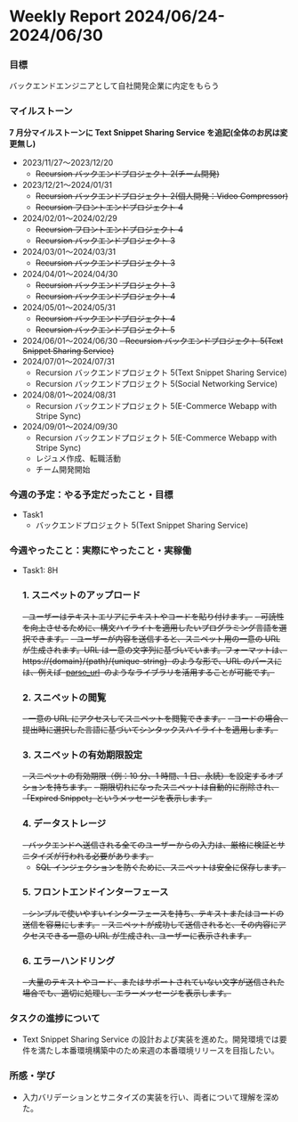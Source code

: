# Weekly Report 2024/06/24-2024/06/30

### 目標

バックエンドエンジニアとして自社開発企業に内定をもらう

### マイルストーン

**7 月分マイルストーンに Text Snippet Sharing Service を追記(全体のお尻は変更無し)**

- 2023/11/27〜2023/12/20
  - ~~Recursion バックエンドプロジェクト 2(チーム開発)~~
- 2023/12/21〜2024/01/31
  - ~~Recursion バックエンドプロジェクト 2(個人開発：Video Compressor)~~
  - ~~Recursion フロントエンドプロジェクト 4~~
- 2024/02/01〜2024/02/29
  - ~~Recursion フロントエンドプロジェクト 4~~
  - ~~Recursion バックエンドプロジェクト 3~~
- 2024/03/01〜2024/03/31
  - ~~Recursion バックエンドプロジェクト 3~~
- 2024/04/01〜2024/04/30
  - ~~Recursion バックエンドプロジェクト 3~~
  - ~~Recursion バックエンドプロジェクト 4~~
- 2024/05/01〜2024/05/31
  - ~~Recursion バックエンドプロジェクト 4~~
  - ~~Recursion バックエンドプロジェクト 5~~
- 2024/06/01〜2024/06/30
  ~~- Recursion バックエンドプロジェクト 5(Text Snippet Sharing Service)~~
- 2024/07/01〜2024/07/31
  - Recursion バックエンドプロジェクト 5(Text Snippet Sharing Service)
  - Recursion バックエンドプロジェクト 5(Social Networking Service)
- 2024/08/01〜2024/08/31
  - Recursion バックエンドプロジェクト 5(E-Commerce Webapp with Stripe Sync)
- 2024/09/01〜2024/09/30
  - Recursion バックエンドプロジェクト 5(E-Commerce Webapp with Stripe Sync)
  - レジュメ作成、転職活動
  - チーム開発開始

### 今週の予定：やる予定だったこと・目標

- Task1
  - バックエンドプロジェクト 5(Text Snippet Sharing Service)

### 今週やったこと：実際にやったこと・実稼働

- Task1: 8H
  ### **1. スニペットのアップロード**
  ~~- ユーザーはテキストエリアにテキストやコードを貼り付けます。~~
  ~~- 可読性を向上させるために、構文ハイライトを適用したいプログラミング言語を選択できます。~~
  ~~- ユーザーが内容を送信すると、スニペット用の一意の URL が生成されます。URL は一意の文字列に基づいています。フォーマットは、https://{domain}/{path}/{unique-string}  のような形で、URL のパースには、例えば  [parse_url](https://www.php.net/parse_url)  のようなライブラリを活用することが可能です。~~
  ### **2. スニペットの閲覧**
  ~~- 一意の URL にアクセスしてスニペットを閲覧できます。~~
  ~~- コードの場合、提出時に選択した言語に基づいてシンタックスハイライトを適用します。~~
  ### **3. スニペットの有効期限設定**
  ~~- スニペットの有効期限（例：10 分、1 時間、1 日、永続）を設定するオプションを持ちます。~~
  ~~- 期限切れになったスニペットは自動的に削除され、「Expired Snippet」というメッセージを表示します。~~
  ### **4. データストレージ**
  ~~- バックエンドへ送信される全てのユーザーからの入力は、厳格に検証とサニタイズが行われる必要があります。~~
  - ~~SQL インジェクションを防ぐために、スニペットは安全に保存します。~~
  ### **5. フロントエンドインターフェース**
  ~~- シンプルで使いやすいインターフェースを持ち、テキストまたはコードの送信を容易にします。~~
  ~~- スニペットが成功して送信されると、その内容にアクセスできる一意の URL が生成され、ユーザーに表示されます。~~
  ### **6. エラーハンドリング**
  ~~- 大量のテキストやコード、またはサポートされていない文字が送信された場合でも、適切に処理し、エラーメッセージを表示します。~~

### タスクの進捗について

- Text Snippet Sharing Service の設計および実装を進めた。開発環境では要件を満たし本番環境構築中のため来週の本番環境リリースを目指したい。

### 所感・学び

- 入力バリデーションとサニタイズの実装を行い、両者について理解を深めた。
